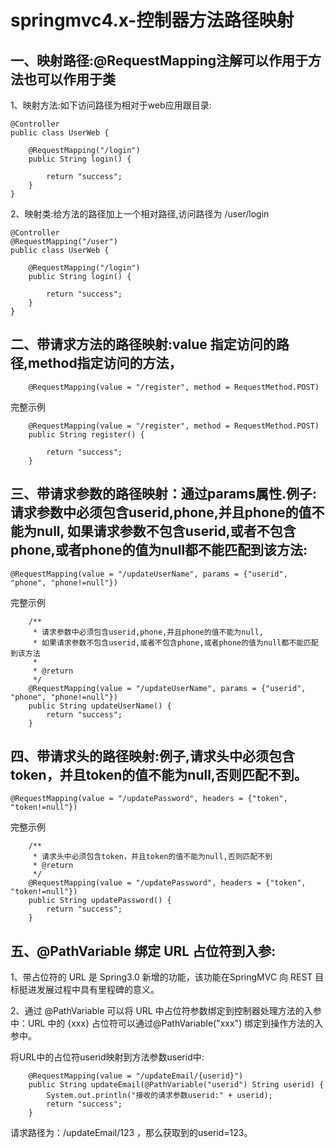 springmvc4.x-控制器方法路径映射
======================

一、映射路径:@RequestMapping注解可以作用于方法也可以作用于类
---
1、映射方法:如下访问路径为相对于web应用跟目录:
```
@Controller
public class UserWeb {

    @RequestMapping("/login")
    public String login() {

        return "success";
    }
}
```

2、映射类:给方法的路径加上一个相对路径,访问路径为 /user/login
```
@Controller
@RequestMapping("/user")
public class UserWeb {

    @RequestMapping("/login")
    public String login() {

        return "success";
    }
}
```

二、带请求方法的路径映射:value 指定访问的路径,method指定访问的方法，
-----------------------------------------
```
    @RequestMapping(value = "/register", method = RequestMethod.POST)
```

完整示例

```
    @RequestMapping(value = "/register", method = RequestMethod.POST)
    public String register() {

        return "success";
    }
```

三、带请求参数的路径映射：通过params属性.例子:请求参数中必须包含userid,phone,并且phone的值不能为null, 如果请求参数不包含userid,或者不包含phone,或者phone的值为null都不能匹配到该方法:
-----------------------------------------------------------------------------------------------------------------------
```
@RequestMapping(value = "/updateUserName", params = {"userid", "phone", "phone!=null"})
```

完整示例

```
    /**
     * 请求参数中必须包含userid,phone,并且phone的值不能为null,
     * 如果请求参数不包含userid,或者不包含phone,或者phone的值为null都不能匹配到该方法
     *
     * @return
     */
    @RequestMapping(value = "/updateUserName", params = {"userid", "phone", "phone!=null"})
    public String updateUserName() {
        return "success";
    }
```

四、带请求头的路径映射:例子,请求头中必须包含token，并且token的值不能为null,否则匹配不到。
-----------------------------------------------------
```
@RequestMapping(value = "/updatePassword", headers = {"token", "token!=null"})
```

完整示例

```
    /**
     * 请求头中必须包含token，并且token的值不能为null,否则匹配不到
     * @return
     */
    @RequestMapping(value = "/updatePassword", headers = {"token", "token!=null"})
    public String updatePassword() {
        return "success";
    }
```

五、@PathVariable 绑定 URL 占位符到入参:
---
1、带占位符的 URL 是 Spring3.0 新增的功能，该功能在SpringMVC 向 REST 目标挺进发展过程中具有里程碑的意义。

2、通过 @PathVariable 可以将 URL 中占位符参数绑定到控制器处理方法的入参中：URL 中的 {xxx} 占位符可以通过@PathVariable("xxx") 绑定到操作方法的入参中。

将URL中的占位符userid映射到方法参数userid中:

```
    @RequestMapping(value = "/updateEmail/{userid}")
    public String updateEmail(@PathVariable("userid") String userid) {
        System.out.println("接收的请求参数userid:" + userid);
        return "success";
    }
```

请求路径为：/updateEmail/123 ，那么获取到的userid=123。

